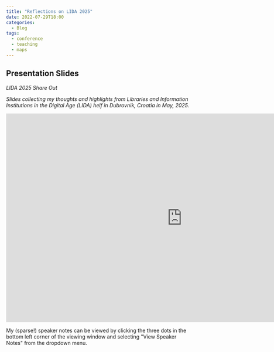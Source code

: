 ```yaml
---
title: "Reflections on LIDA 2025"
date: 2022-07-29T18:00
categories:
  - Blog
tags:
  - conference
  - teaching
  - maps
---
```

## Presentation Slides

*LIDA 2025 Share Out*
  
*Slides collecting my thoughts and highlights from Libraries and Information Institutions in the Digital Age (LIDA) helf in Dubrovnik, Croatia in May, 2025.*

<iframe src="https://docs.google.com/presentation/d/1-yMeRvkhakGzx7paZ5Jzy-b-odxghcmUFjEpt63McWA/edit?usp=sharing" frameborder="0" width="960" height="569" allowfullscreen="true" mozallowfullscreen="true" webkitallowfullscreen="true">

</iframe>

My (sparse!) speaker notes can be viewed by clicking the three dots in the bottom left corner of the viewing window and selecting "View Speaker Notes" from the dropdown menu.

